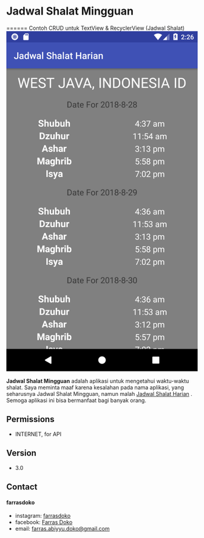 # Jadwal Shalat Mingguan
======
Contoh CRUD untuk TextView & RecyclerView (Jadwal Shalat)
![Banner](/Gambar/ss.png)

**Jadwal Shalat Mingguan** adalah aplikasi untuk mengetahui waktu-waktu shalat. Saya meminta maaf karena kesalahan pada nama aplikasi, yang seharusnya Jadwal Shalat Mingguan, namun malah [Jadwal Shalat Harian](https://github.com/farrasdoko/JadwalShalatHarian/) . Semoga aplikasi ini bisa bermanfaat bagi banyak orang.

## Permissions
* INTERNET, for API

## Version 
* 3.0

## Contact
#### farrasdoko
* instagram: [farrasdoko](http://instagram.com/farrasdoko)
* facebook: [Farras Doko](https://www.facebook.com/farras.abiyyu.31)
* email: farras.abiyyu.doko@gmail.com
